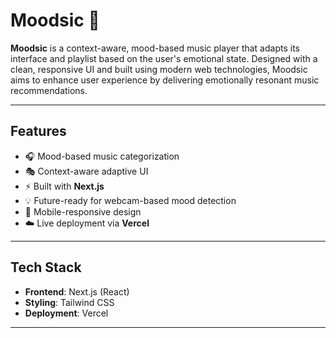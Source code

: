 # Moodsic 🎵

**Moodsic** is a context-aware, mood-based music player that adapts its interface and playlist based on the user's emotional state. Designed with a clean, responsive UI and built using modern web technologies, Moodsic aims to enhance user experience by delivering emotionally resonant music recommendations.

---

## Features

* 🎧 Mood-based music categorization
* 🎭 Context-aware adaptive UI
* ⚡ Built with **Next.js**
* 💡 Future-ready for webcam-based mood detection
* 📱 Mobile-responsive design
* ☁️ Live deployment via **Vercel**

---

## Tech Stack

* **Frontend**: Next.js (React)
* **Styling**: Tailwind CSS
* **Deployment**: Vercel

---
